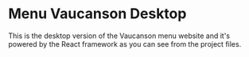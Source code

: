 # Menu Vaucanson Desktop
This is the desktop version of the Vaucanson menu website and it's powered by the React framework as you can see from the project files.
